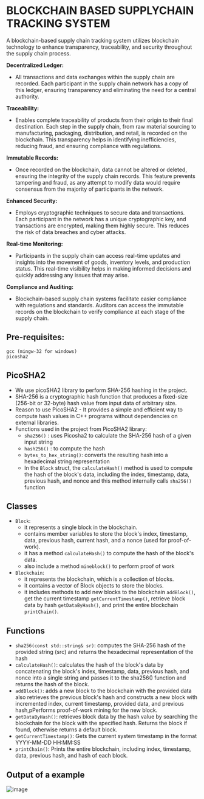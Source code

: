 # BLOCKCHAIN BASED SUPPLYCHAIN TRACKING SYSTEM

A blockchain-based supply chain tracking system utilizes blockchain technology to enhance transparency, traceability, and security throughout the supply chain process.

**Decentralized Ledger:**
- All transactions and data exchanges within the supply chain are recorded. Each participant in the supply chain network has a copy of this ledger, ensuring transparency and eliminating the need for a central authority.

**Traceability:**
- Enables complete traceability of products from their origin to their final destination. Each step in the supply chain, from raw material sourcing to manufacturing, packaging, distribution, and retail, is recorded on the blockchain. This transparency helps in identifying inefficiencies, reducing fraud, and ensuring compliance with regulations.

**Immutable Records:**
- Once recorded on the blockchain, data cannot be altered or deleted, ensuring the integrity of the supply chain records. This feature prevents tampering and fraud, as any attempt to modify data would require consensus from the majority of participants in the network.

**Enhanced Security:**
- Employs cryptographic techniques to secure data and transactions. Each participant in the network has a unique cryptographic key, and transactions are encrypted, making them highly secure. This reduces the risk of data breaches and cyber attacks.

**Real-time Monitoring:**
- Participants in the supply chain can access real-time updates and insights into the movement of goods, inventory levels, and production status. This real-time visibility helps in making informed decisions and quickly addressing any issues that may arise.

**Compliance and Auditing:**
- Blockchain-based supply chain systems facilitate easier compliance with regulations and standards. Auditors can access the immutable records on the blockchain to verify compliance at each stage of the supply chain.

## Pre-requisites:

```
gcc (mingw-32 for windows)
picosha2
```

## PicoSHA2
- We use picoSHA2 library to perform SHA-256 hashing in the project.
- SHA-256 is a cryptographic hash function that produces a fixed-size (256-bit or 32-byte) hash value from input data of arbitrary size.
- Reason to use PicoSHA2 - It provides a simple and efficient way to compute hash values in C++ programs without dependencies on external libraries.
- Functions used in the project from PicoSHA2 library:
  -  `sha256()` : uses Picosha2 to calculate the SHA-256 hash of a given input string
  -  `hash256()` : to compute the hash
  -  `bytes_to_hex_string()`: converts the resulting hash into a hexadecimal string representation
  -   In the `Block` struct, the `calculateHash()` method is used to compute the hash of the block's data, including the index, timestamp, data, previous hash, and nonce and this method internally calls `sha256()` function 
 
 ## Classes
- `Block`:
   - it represents a single block in the blockchain.
   - contains member variables to store the block's index, timestamp, data, previous hash, current hash, and a nonce (used for proof-of-work).
   - it has a method `calculateHash()` to compute the hash of the block's data.
   - also include a method `mineblock()` to perform proof of work
- `Blockchain`:
   - it represents the blockchain, which is a collection of blocks.
   - it contains a vector of Block objects to store the blocks.
   - it includes methods to add new blocks to the blockchain `addBlock()`, get the current timestamp `getCurrentTimestamp()`, retrieve block data by hash `getDataByHash()`, and print the entire blockchain `printChain()`.

## Functions
- `sha256(const std::string& sr)`: computes the SHA-256 hash of the provided string (src) and returns the hexadecimal representation of the hash
- `calculateHash()`: calculates the hash of the block's data by concatenating the block's index, timestamp, data, previous hash, and nonce into a single string and passes it to the sha256() function and returns the hash of the block.
- `addBlock()`: adds a new block to the blockchain with the provided data also retrieves the previous block's hash and constructs a new block with incremented index, current timestamp, provided data, and previous hash,pPerforms proof-of-work mining for the new block.
- `getDataByHash()`: retrieves block data by the hash value by searching the blockchain for the block with the specified hash. Returns the block if found, otherwise returns a default block.
- `getCurrentTimestamp()`: Gets the current system timestamp in the format YYYY-MM-DD HH:MM:SS
- `printChain()`: Prints the entire blockchain, including index, timestamp, data, previous hash, and hash of each block.

## Output of a example

  ![image](https://github.com/Mragankk/Blockchain_based_Supplychain_tracking_system/assets/145200189/a5a60273-975d-4fe0-b392-0dc51f61907c)


